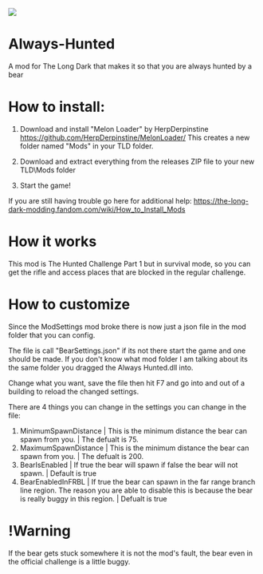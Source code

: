 ![](https://i.pinimg.com/736x/fd/c6/17/fdc617c374f7ca065dbe8cc0f808e538.jpg)

# Always-Hunted
A mod for The Long Dark that makes it so that you are always hunted by a bear

How to install:
===============
1. Download and install "Melon Loader" by HerpDerpinstine
https://github.com/HerpDerpinstine/MelonLoader/
This creates a new folder named "Mods" in your TLD folder.

2. Download and extract everything from the releases ZIP file to your new TLD\Mods folder
   
3. Start the game!

If you are still having trouble go here for additional help: https://the-long-dark-modding.fandom.com/wiki/How_to_Install_Mods

# How it works
This mod is The Hunted Challenge Part 1 but in survival mode, so you can get the rifle and access places that are blocked in the regular challenge.

# How to customize
Since the ModSettings mod broke there is now just a json file in the mod folder that you can config.

The file is call "BearSettings.json" if its not there start the game and one should be made.
If you don't know what mod folder I am talking about its the same folder you dragged the Always Hunted.dll into.

Change what you want, save the file then hit F7 and go into and out of a building to reload the changed settings.

There are 4 things you can change in the settings you can change in the file:
1. MinimumSpawnDistance | This is the minimum distance the bear can spawn from you. | The defualt is 75.
2. MaximumSpawnDistance | This is the minimum distance the bear can spawn from you. | The defualt is 200.
3. BearIsEnabled | If true the bear will spawn if false the bear will not spawn. | Default is true
4. BearEnabledInFRBL | If true the bear can spawn in the far range branch line region. The reason you are able to disable this is because the bear is really buggy in this region. | Defualt is true

# !Warning
If the bear gets stuck somewhere it is not the mod's fault, the bear even in the official challenge is a little buggy.
